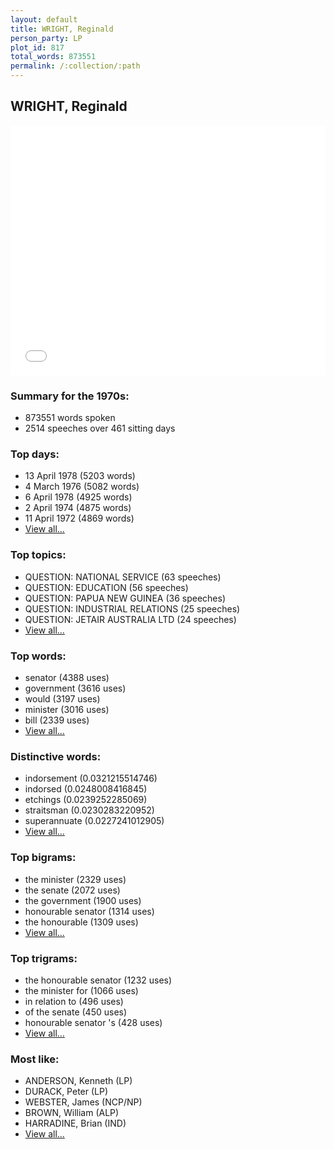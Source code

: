 ```yaml
---
layout: default
title: WRIGHT, Reginald
person_party: LP
plot_id: 817
total_words: 873551
permalink: /:collection/:path
---
```


## WRIGHT, Reginald

<iframe width="100%" height="400" frameborder="0" scrolling="no" src="//plot.ly/~wragge/817.embed"></iframe>


### Summary for the 1970s:

* 873551 words spoken
* 2514 speeches over 461 sitting days


### Top days:

* 13 April 1978 (5203 words)
* 4 March 1976 (5082 words)
* 6 April 1978 (4925 words)
* 2 April 1974 (4875 words)
* 11 April 1972 (4869 words)
* [View all...](days/)


### Top topics:

* QUESTION: NATIONAL SERVICE (63 speeches)
* QUESTION: EDUCATION (56 speeches)
* QUESTION: PAPUA NEW GUINEA (36 speeches)
* QUESTION: INDUSTRIAL RELATIONS (25 speeches)
* QUESTION: JETAIR AUSTRALIA LTD (24 speeches)
* [View all...](topics/)


### Top words:

* senator (4388 uses)
* government (3616 uses)
* would (3197 uses)
* minister (3016 uses)
* bill (2339 uses)
* [View all...](words/)


### Distinctive words:

* indorsement (0.0321215514746)
* indorsed (0.0248008416845)
* etchings (0.0239252285069)
* straitsman (0.0230283220952)
* superannuate (0.0227241012905)
* [View all...](sig_words/)


### Top bigrams:

* the minister (2329 uses)
* the senate (2072 uses)
* the government (1900 uses)
* honourable senator (1314 uses)
* the honourable (1309 uses)
* [View all...](bigrams/)


### Top trigrams:

* the honourable senator (1232 uses)
* the minister for (1066 uses)
* in relation to (496 uses)
* of the senate (450 uses)
* honourable senator 's (428 uses)
* [View all...](trigrams/)


### Most like:

* ANDERSON, Kenneth (LP)
* DURACK, Peter (LP)
* WEBSTER, James (NCP/NP)
* BROWN, William (ALP)
* HARRADINE, Brian (IND)
* [View all...](similarities/)
